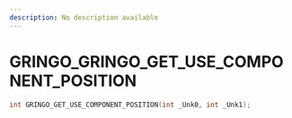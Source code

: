 ```yaml
---
description: No description available 
---
```


# GRINGO\_GRINGO_GET_USE_COMPONENT_POSITION

```cpp
int GRINGO_GET_USE_COMPONENT_POSITION(int _Unk0, int _Unk1);
```